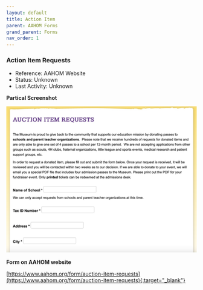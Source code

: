 ```yaml
---
layout: default
title: Action Item
parent: AAHOM Forms
grand_parent: Forms
nav_order: 1
---
```


### Action Item Requests

- Reference: AAHOM Website
- Status: Unknown
- Last Activity: Unknown

**Partical Screenshot**

![Alt Action Item Request](../../assets/images/action_item_request.jpg "Action Item Request")

**Form on AAHOM website**

[https://www.aahom.org/form/auction-item-requests](https://www.aahom.org/form/auction-item-requests){:target="_blank"}